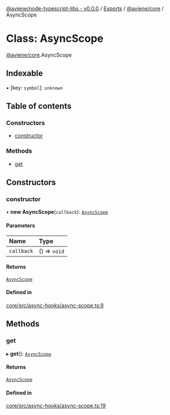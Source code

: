 [@aviene/node-typescript-libs - v0.0.0](../README.md) / [Exports](../modules.md) / [@aviene/core](../modules/aviene_core.md) / AsyncScope

# Class: AsyncScope

[@aviene/core](../modules/aviene_core.md).AsyncScope

## Indexable

▪ [key: `symbol`]: `unknown`

## Table of contents

### Constructors

- [constructor](aviene_core.AsyncScope.md#constructor)

### Methods

- [get](aviene_core.AsyncScope.md#get)

## Constructors

### constructor

• **new AsyncScope**(`callback`): [`AsyncScope`](aviene_core.AsyncScope.md)

#### Parameters

| Name | Type |
| :------ | :------ |
| `callback` | () => `void` |

#### Returns

[`AsyncScope`](aviene_core.AsyncScope.md)

#### Defined in

[core/src/async-hooks/async-scope.ts:9](https://github.com/stefan-karlsson/node-typescript-libs/blob/e08206495220666b9c941b79fe48fde24ddcb605/packages/core/src/async-hooks/async-scope.ts#L9)

## Methods

### get

▸ **get**(): [`AsyncScope`](aviene_core.AsyncScope.md)

#### Returns

[`AsyncScope`](aviene_core.AsyncScope.md)

#### Defined in

[core/src/async-hooks/async-scope.ts:19](https://github.com/stefan-karlsson/node-typescript-libs/blob/e08206495220666b9c941b79fe48fde24ddcb605/packages/core/src/async-hooks/async-scope.ts#L19)
